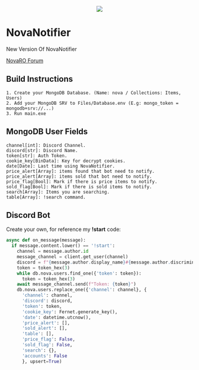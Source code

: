 <p align="center">
  <img src="https://user-images.githubusercontent.com/13533421/217091989-a6c83344-c818-4abc-abd0-6eab549fa337.png">
</p>

# NovaNotifier
New Version Of NovaNotifier 
  
[NovaRO Forum](https://www.novaragnarok.com/forum/topic/11837-nova-market-notifier) 

## Build Instructions
    1. Create your MongoDB Database. (Name: nova / Collections: Items, Users)   
    2. Add your MongoDB SRV to Files/Database.env (E.g: mongo_token = mongodb+srv://...)
    3. Run main.exe
  
## MongoDB User Fields  
    channel[int]: Discord Channel.  
    discord[str]: Discord Name.  
    token[str]: Auth Token.  
    cookie_key[BinData]: Key for decrypt cookies.  
    date[Date]: Last time using NovaNotifier. 
    price_alert[Array]: items found that bot need to notify.  
    price_alert[Array]: items sold that bot need to notify. 
    price_flag[Bool]: Mark if there is price items to notify.
    sold_flag[Bool]: Mark if there is sold items to notify.
    search[Array]: Items you are searching.
    table[Array]: !search command. 
    
 ## Discord Bot
  Create your own, for reference my **!start** code:

  ```python  
  async def on_message(message):
    if message.content.lower() == '!start':
      channel = message.author.id
      message_channel = client.get_user(channel)
      discord = f"{message.author.display_name}#{message.author.discriminator}"
      token = token_hex(3)
      while db.nova.users.find_one({'token': token}):
        token = token_hex(3)
      await message_channel.send(f"Token: {token}")
      db.nova.users.replace_one({'channel': channel}, {
        'channel': channel,
        'discord': discord,
        'token': token,
        'cookie_key': Fernet.generate_key(),
        'date': datetime.utcnow(),
        'price_alert': [],
        'sold_alert': [],
        'table': [],
        'price_flag': False,
        'sold_flag': False,
        'search': {},
        'accounts': False
        }, upsert=True)
  ```  
    
  
